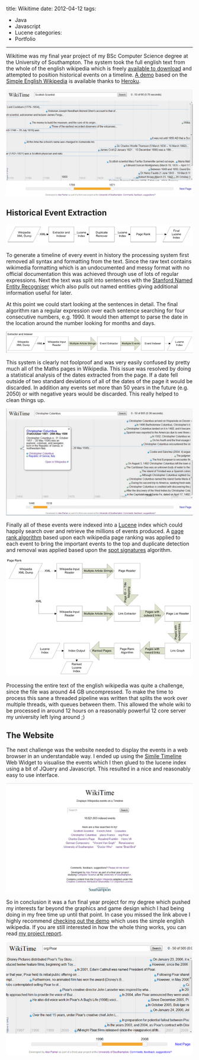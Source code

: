 title: Wikitime
date: 2012-04-12
tags:
- Java
- Javascript
- Lucene
categories:
- Portfolio
---

Wikitime was my final year project of my BSc Computer Science degree at the University of Southampton. The system took the full english text from the whole of the english wikipedia which is freely [available to download](/2012/04/12/Wikitime/http://en.wikipedia.org/wiki/Wikipedia:Database_download#English-language_Wikipedia) and attempted to position historical events on a timeline. [A demo](/2012/04/12/Wikitime/http://wikitime.herokuapp.com/) based on the [Simple English Wikipedia](/2012/04/12/Wikitime/http://simple.wikipedia.org/wiki/Main_Page) is available thanks to [Heroku](/2012/04/12/Wikitime/https://www.heroku.com/).

![Famous Scottish Scientists](/2012/04/12/Wikitime/screen1.jpg)

Historical Event Extraction
---------------------------

![Extraction Overview](/2012/04/12/Wikitime/diagram1.png)

To generate a timeline of every event in history the processing system first removed all syntax and formatting from the text. Since the raw text contains wikimedia formatting which is an undocumented and messy format with no official documentation this was achieved through use of lots of regular expressions. Next the text was split into sentences with the [Stanford Named Entity Recogniser](/2012/04/12/Wikitime/http://nlp.stanford.edu/ner/) which also pulls out named entities giving additional information useful for later.

At this point we could start looking at the sentences in detail. The final algorithm ran a regular expression over each sentence searching for four consecutive numbers, e.g. 1990. It would then attempt to parse the date in the location around the number looking for months and days.

![Event Extraction and Indexing](/2012/04/12/Wikitime/diagram2.png)

This system is clearly not foolproof and was very easily confused by pretty much all of the Maths pages in Wikipedia. This issue was resolved by doing a statistical analysis of the dates extracted from the page. If a date fell outside of two standard deviations of all of the dates of the page it would be discarded. In addition any events set more than 50 years in the future (e.g. 2050) or with negative years would be discarded. This really helped to clean things up.

![The Life of Christopher Columbus](/2012/04/12/Wikitime/screen2.jpg)

Finally all of these events were indexed into a [Lucene](/2012/04/12/Wikitime/http://lucene.apache.org/) index which could happily search over and retrieve the millions of events produced. A [page rank algorithm](/2012/04/12/Wikitime/http://en.wikipedia.org/wiki/PageRank) based upon each wikipedia page ranking was applied to each event to bring the important events to the top and duplicate detection and removal was applied based upon the [spot signatures](/2012/04/12/Wikitime/http://doi.acm.org/10.1145/1390334.1390431) algorithm.

![Page Rank Algorithm](/2012/04/12/Wikitime/diagram3.png)

Processing the entire text of the english wikipedia was quite a challenge, since the file was around 44 GB uncompressed. To make the time to process this sane a threaded pipeline was written that splits the work over multiple threads, with queues between them. This allowed the whole wiki to be processed in around 12 hours on a reasonably powerful 12 core server my university left lying around ;)

The Website
-----------

The next challenge was the website needed to display the events in a web browser in an understandable way. I ended up using the [Simile Timeline](/2012/04/12/Wikitime/http://simile-widgets.org/timeline/) Web Widget to visualise the events which I then glued to the lucene index using a bit of JQuery and Javascript. This resulted in a nice and reasonably easy to use interface.

![Website Homepage](/2012/04/12/Wikitime/screen3.jpg)

So in conclusion it was a fun final year project for my degree which pushed my interests far beyond the graphics and game design which I had being doing in my free time up until that point. In case you missed the link above I highly recommend [checking out the demo](/2012/04/12/Wikitime/http://wikitime.herokuapp.com/) which uses the simple english wikipedia. If you are still interested in how the whole thing works, you can read [my project report](/2012/04/12/finalreport.pdf).

![Pixar](/2012/04/12/Wikitime/screen4.png)